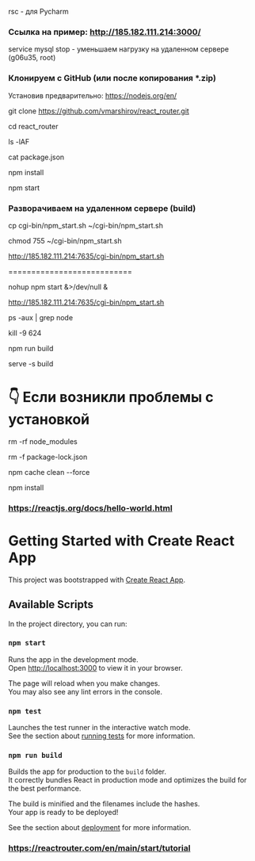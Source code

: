 rsc -  для Pycharm

### Ссылка на пример:  http://185.182.111.214:3000/


service mysql stop - уменьшаем нагрузку на удаленном сервере (g06u35, root)



### Клонируем с GitHub (или после копирования *.zip)

Установив предварительно: https://nodejs.org/en/

git clone https://github.com/vmarshirov/react_router.git

cd react_router

ls -lAF

cat package.json

npm install

npm start


### Разворачиваем на удаленном сервере (build)


cp cgi-bin/npm_start.sh ~/cgi-bin/npm_start.sh

chmod 755 ~/cgi-bin/npm_start.sh

http://185.182.111.214:7635/cgi-bin/npm_start.sh


===========================

nohup npm start &>/dev/null &

http://185.182.111.214:7635/cgi-bin/npm_start.sh

ps -aux | grep node

kill -9 624

npm run build

serve -s build

# 👇️ Если возникли проблемы с установкой
rm -rf node_modules

rm -f package-lock.json

npm cache clean --force

npm install


### https://reactjs.org/docs/hello-world.html

# Getting Started with Create React App

This project was bootstrapped with [Create React App](https://github.com/facebook/create-react-app).

## Available Scripts

In the project directory, you can run:

### `npm start`

Runs the app in the development mode.\
Open [http://localhost:3000](http://localhost:3000) to view it in your browser.

The page will reload when you make changes.\
You may also see any lint errors in the console.

### `npm test`

Launches the test runner in the interactive watch mode.\
See the section about [running tests](https://facebook.github.io/create-react-app/docs/running-tests) for more information.

### `npm run build`

Builds the app for production to the `build` folder.\
It correctly bundles React in production mode and optimizes the build for the best performance.

The build is minified and the filenames include the hashes.\
Your app is ready to be deployed!

See the section about [deployment](https://facebook.github.io/create-react-app/docs/deployment) for more information.




###  https://reactrouter.com/en/main/start/tutorial

